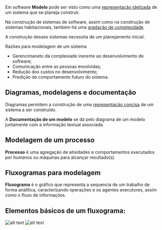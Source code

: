 Em software **Modelo** pode ser visto como uma <u>representação idelizada</u> de um sistema que se planeja construir.

Na construção de sistemas de software, assim como na construção de
sistemas habitacionais, também há uma <u>gradação de complexidade</u>.

A construção desses sistemas necessita de um planejamento inicial.

Razões para modelagem de um sistema

- Gerencimaneto da complexiade inerente ao desenvolvimento de software;
- Comunicação entre as pessoas envolvidas;
- Redução dos custos no desenvolvimento;
- Predição de comportamento futuro do sistema.

## Diagramas, modelagens e documentação

Diagramas permitem a construção de uma <u>representação concisa</u> de um sistema a ser
construído.

A **Documentação de um modelo** se dá pelo diagrama de um modelo juntamente com a informação textual associada.

## Modelagem de um processo

**Processo** é uma agregação de atividades e comportamentos executados por humanos ou máquinas para alcançar resultado(s).

## Fluxogramas para modelagem

**Fluxograma** é o gráfico que representa a sequencia de um trabalho de forma analítica, caracterizando operações e os agentes executores, assim como o fluxo de informações.

## Elementos básicos de um fluxograma:

![alt text](../assets/Fluxogramas01.png)
![alt text](../assets/Flugramas02.png)
